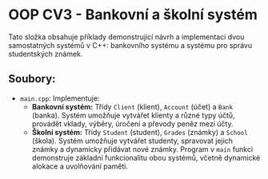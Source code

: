 # OOP CV3 - Bankovní a školní systém

Tato složka obsahuje příklady demonstrující návrh a implementaci dvou samostatných systémů v C++: bankovního systému a systému pro správu studentských známek.

## Soubory:
- `main.cpp`: Implementuje:
    - **Bankovní systém:** Třídy `Client` (klient), `Account` (účet) a `Bank` (banka). Systém umožňuje vytvářet klienty a různé typy účtů, provádět vklady, výběry, úročení a převody peněz mezi účty.
    - **Školní systém:** Třídy `Student` (student), `Grades` (známky) a `School` (škola). Systém umožňuje vytvářet studenty, spravovat jejich známky a dynamicky přidávat nové známky.
  Program v `main` funkci demonstruje základní funkcionalitu obou systémů, včetně dynamické alokace a uvolňování paměti.
